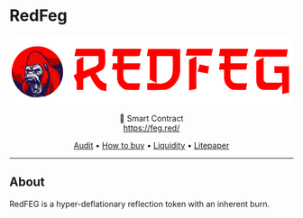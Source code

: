 # RedFeg
![alt text](https://github.com/RedTeam-Blockchain/RedFeg/blob/d3dc35ed928398c6d4a652c2c3aa9de3f61e5db8/img/RedFeg-long.png)

<p align="center">
  <span align="center">📄 Smart Contract</span>
  <br/>
  <a href ="https://feg.red/" target="_blank">https://feg.red/</a>
</p>

<p align="center">
  <a href="https://github.com/RedTeam-Blockchain/RedFeg/blob/main/RedFeg_mythx_security_audit.pdf">Audit</a>
  •
  <a href="https://www.feg.red/#How-to-buy">How to buy</a>
  •
  <a href="https://www.feg.red/#Liquidity">Liquidity</a>
  •
  <a href="https://www.feg.red/litepaper">Litepaper</a>
</p>

---

## About

<p>RedFEG is a hyper-deflationary reflection token with an inherent burn.</p>
